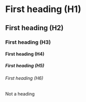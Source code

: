 # First heading (H1)
## First heading (H2)
### First heading (H3)
#### First heading (H4)
##### First heading (H5)
###### First heading (H6)
Not a heading
